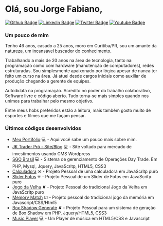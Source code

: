 # Olá, sou Jorge Fabiano,

[![Github Badge](https://img.shields.io/badge/-Github-000?style=flat-square&logo=Github&logoColor=white&link=https://github.com/jorgekania)](https://github.com/jorgekania)
[![Linkedin Badge](https://img.shields.io/badge/-LinkedIn-blue?style=flat-square&logo=Linkedin&logoColor=white&link=https://www.linkedin.com/in/jorgekania/)](https://www.linkedin.com/in/jorgekania/)
[![Twitter Badge](https://img.shields.io/badge/-Twitter-1ca0f1?style=flat-square&labelColor=1ca0f1&logo=twitter&logoColor=white&link=#)](#)
[![Youtube Badge](https://img.shields.io/badge/-YouTube-ff0000?style=flat-square&labelColor=ff0000&logo=youtube&logoColor=white&link=#)](#)


### Um pouco de mim
Tenho 46 anos, casado a 25 anos, moro em Curitiba/PR, sou um amante da natureza, um incansável buscador do conhecimento.

Trabalhando a mais de 20 anos na área de tecnologia, tanto na programação como com hardware (manutenção de computadores), redes estruturadas. Sou simplesmente apaixonado por lógica apesar de nunca ter feito um curso na área. Já atuei desde cargos iniciais como auxiliar de produção chegando a gerente de equipes.

Autodidata na programação. Acredito no poder do trabalho colaborativo, Software livre e código aberto. Tudo torna-se mais simples quando nos unimos para trabalhar pelo mesmo objetivo.

Entre meus hobs preferidos estão a leitura, mais também gosto muito de esportes e filmes que me façam pensar.



### Últimos códigos desenvolvidos

* [Meu Portifólio](https://www.jorgefabiano.com) 💻 - Aqui você sabe um pouco mais sobre mim.
* [JK Trader Pró - Site/Blog](https://www.jktraderpro.com) 💻 - Site voltado para mercado de investimentos usando CMS Wordpress
* [SGO Brasil](https://www.sgobrasil.com) 💻 - Sistema de gerenciamento de Operações Day Trade. Em PHP, Mysql, Jquery, JavaScritp, HTML5, CSS3
* [Calculadora](https://github.com/jorgekania/calc) ☒ - Projeto Pessoal de uma calculadora em JavaScritp puro
* [Slider Fotos](https://github.com/jorgekania/slider-js) ✳ - Projeto Pessoal de um Slider de Fotos em JavaScritp puro
* [Jogo da Velha](https://github.com/jorgekania/jogo-da-velha) ✘ - Projeto Pessoal do tradicional Jogo da Velha em JavaScritp puro
* [Memory Match](https://github.com/jorgekania/memory-match) ☑ - Projeto pessoal do tradicional jogo da memória em Javascript/CSS/Html5
* [Box Shadow Generate](https://github.com/jorgekania/box-shadow) ✘ - Projeto Pessoal para um sistema de geração de Box Shadow em PHP, Jquery/HTML5, CSS3
* [Music Player](https://github.com/jorgekania/music-player) 💻 - Um Player de música em HTML5/CSS e Javascript
